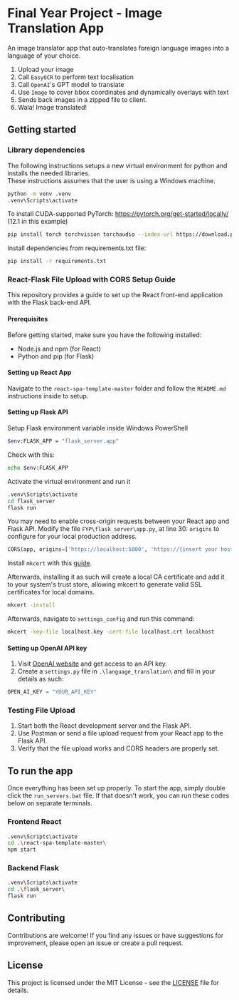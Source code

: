 # Final Year Project - Image Translation App

An image translator app that auto-translates foreign language images into a language of your choice.
1) Upload your image
2) Call `EasyOCR` to perform text localisation
3) Call `OpenAI`'s GPT model to translate
4) Use `Image` to cover bbox coordinates and dynamically overlays with text
5) Sends back images in a zipped file to client.
6) Wala! Image translated!

## Getting started

### Library dependencies
The following instructions setups a new virtual environment for python and installs the needed libraries.  
These instructions assumes that the user is using a Windows machine.

```bash
python -m venv .venv
.venv\Scripts\activate
```

To install CUDA-supported PyTorch: https://pytorch.org/get-started/locally/
(12.1 in this example)

```bash
pip install torch torchvision torchaudio --index-url https://download.pytorch.org/whl/cu121
```

Install dependencies from requirements.txt file:
```bash
pip install -r requirements.txt
```

### React-Flask File Upload with CORS Setup Guide
This repository provides a guide to set up the React front-end application with the Flask back-end API.

#### Prerequisites
Before getting started, make sure you have the following installed:
- Node.js and npm (for React)
- Python and pip (for Flask)

#### Setting up React App
Navigate to the `react-spa-template-master` folder and follow the `README.md` instructions inside to setup.

#### Setting up Flask API

Setup Flask environment variable inside Windows PowerShell
```bash
$env:FLASK_APP = "flask_server.app"
```

Check with this:
```bash
echo $env:FLASK_APP
```

Activate the virtual environment and run it
```bash
.venv\Scripts\activate
cd flask_server
flask run
```

You may need to enable cross-origin requests between your React app and Flask API. Modify the file `FYP\flask_server\app.py`, at line 30: `origins` to configure for your local production address.
```python
CORS(app, origins=['https://localhost:5000', 'https://{insert your hostname}}'])
```

Install `mkcert` with this [guide](https://github.com/FiloSottile/mkcert).

Afterwards, installing it as such will create a local CA certificate and add it to your system's trust store, allowing mkcert to generate valid SSL certificates for local domains.
```bash
mkcert -install
```

Afterwards, navigate to `settings_config` and run this command:
```bash
mkcert -key-file localhost.key -cert-file localhost.crt localhost
```

#### Setting up OpenAI API key
1. Visit [OpenAI website](https://platform.openai.com/playground) and get access to an API key.
2. Create a `settings.py` file in `.\language_translation\` and fill in your details as such:
``` python
OPEN_AI_KEY = "YOUR_API_KEY"
```



### Testing File Upload
1. Start both the React development server and the Flask API.
2. Use Postman or send a file upload request from your React app to the Flask API.
3. Verify that the file upload works and CORS headers are properly set.

## To run the app
Once everything has been set up properly. To start the app, simply double click the `run_servers.bat` file. If that doesn't work, you can run these codes below on separate terminals.

### Frontend React
```bash
.venv\Scripts\activate
cd .\react-spa-template-master\
npm start
```

### Backend Flask
```bash
.venv\Scripts\activate
cd .\flask_server\
flask run
```


## Contributing
Contributions are welcome! If you find any issues or have suggestions for improvement, please open an issue or create a pull request.

## License
This project is licensed under the MIT License - see the [LICENSE](LICENSE) file for details.